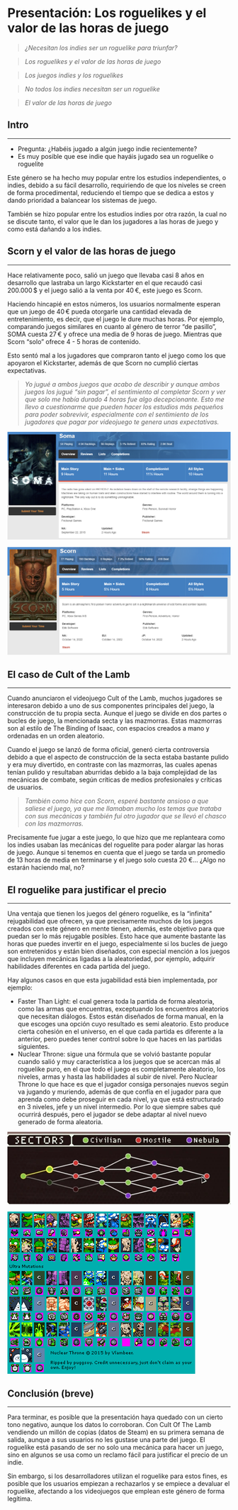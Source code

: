 # Presentación: Los roguelikes y el valor de las horas de juego

> *¿Necesitan los indies ser un roguelike para triunfar?*
> 

> *Los roguelikes y el valor de las horas de juego*
> 

> *Los juegos indies y los roguelikes*
> 

> *No todos los indies necesitan ser un roguelike*
> 

> *El valor de las horas de juego*
> 

## Intro

---

- Pregunta: ¿Habéis jugado a algún juego indie recientemente?
- Es muy posible que ese indie que hayáis jugado sea un roguelike o roguelite

Este género se ha hecho muy popular entre los estudios independientes, o indies, debido a su fácil desarrollo, requiriendo de que los niveles se creen de forma procedimental, reduciendo el tiempo que se dedica a estos y dando prioridad a balancear los sistemas de juego. 

También se hizo popular entre los estudios indies por otra razón, la cual no se discute tanto, el valor que le dan los jugadores a las horas de juego y como está dañando a los indies. 

## Scorn y el valor de las horas de juego

---

Hace relativamente poco, salió un juego que llevaba casi 8 años en desarrollo que lastraba un largo Kickstarter en el que recaudó casi 200.000 $ y el juego salió a la venta por 40 €, este juego es Scorn. 

Haciendo hincapié en estos números, los usuarios normalmente esperan que un juego de 40 € pueda otorgarle una cantidad elevada de entretenimiento, es decir, que el juego le dure muchas horas. Por ejemplo, comparando juegos similares en cuanto al género de terror “de pasillo”, SOMA cuesta 27 € y ofrece una media de 9 horas de juego. Mientras que Scorn “solo” ofrece 4 - 5 horas de contenido. 

Esto sentó mal a los jugadores que compraron tanto el juego como los que apoyaron el Kickstarter, además de que Scorn no cumplió ciertas expectativas. 

> *Yo jugué a ambos juegos que acabo de describir y aunque ambos juegos los jugué “sin pagar”, el sentimiento al completar Scorn y ver que solo me había durado 4 horas fue algo decepcionante. Esto me llevo a cuestionarme que pueden hacer los estudios más pequeños para poder sobrevivir, especialmente con el sentimiento de los jugadores que pagar por videojuego te genera unas expectativas.*
> 

![Untitled](Presentacio%CC%81n%20Los%20roguelikes%20y%20el%20valor%20de%20las%20hor%20a4eb9ca6a913438f89c486d1c9a1bacb/Untitled.png)

![Untitled](Presentacio%CC%81n%20Los%20roguelikes%20y%20el%20valor%20de%20las%20hor%20a4eb9ca6a913438f89c486d1c9a1bacb/Untitled%201.png)

## El caso de Cult of the Lamb

---

Cuando anunciaron el videojuego Cult of the Lamb, muchos jugadores se interesaron debido a uno de sus componentes principales del juego, la construcción de tu propia secta. Aunque el juego se divide en dos partes o bucles de juego, la mencionada secta y las mazmorras. Estas mazmorras son al estilo de The Binding of Isaac, con espacios creados a mano y ordenadas en un orden aleatorio. 

Cuando el juego se lanzó de forma oficial, generó cierta controversia debido a que el aspecto de construcción de la secta estaba bastante pulido y era muy divertido, en contraste con las mazmorras, las cuales apenas tenían pulido y resultaban aburridas debido a la baja complejidad de las mecánicas de combate, según críticas de medios profesionales y críticas de usuarios.

> *También como hice con Scorn, esperé bastante ansioso a que saliese el juego, ya que me llamaban mucho los temas que trataba con sus mecánicas y también fui otro jugador que se llevó el chasco con las mazmorras.*
> 

Precisamente fue jugar a este juego, lo que hizo que me replanteara como los indies usaban las mecánicas del roguelite para poder alargar las horas de juego. Aunque si tenemos en cuenta que el juego se tarda un promedio de 13 horas de media en terminarse y el juego solo cuesta 20 €… ¿Algo no estarán haciendo mal, no?

## **El roguelike para justificar el precio**

---

Una ventaja que tienen los juegos del género roguelike, es la “infinita” rejugabilidad que ofrecen, ya que precisamente muchos de los juegos creados con este género en mente tienen, además, este objetivo para que puedan ser lo más rejugable posibles. Esto hace que aumente bastante las horas que puedes invertir en el juego, especialmente si los bucles de juego son entretenidos y están bien diseñados, con especial mención a los juegos que incluyen mecánicas ligadas a la aleatoriedad, por ejemplo, adquirir habilidades diferentes en cada partida del juego.

Hay algunos casos en que esta jugabilidad está bien implementada, por ejemplo: 

- Faster Than Light: el cual genera toda la partida de forma aleatoria, como las armas que encuentras, exceptuando los encuentros aleatorios que necesitan diálogos. Estos están diseñados de forma manual, en la que escoges una opción cuyo resultado es semi aleatorio. Esto produce cierta cohesión en el universo, en el que cada partida es diferente a la anterior, pero puedes tener control sobre lo que haces en las partidas siguientes.
- Nuclear Throne: sigue una fórmula que se volvió bastante popular cuando salió y muy característica a los juegos que se acercan más al roguelike puro, en el que todo el juego es completamente aleatorio, los niveles, armas y hasta las habilidades al subir de nivel. Pero Nuclear Throne lo que hace es que el jugador consiga personajes nuevos según va jugando y muriendo, además de que confía en el jugador para que aprenda como debe proseguir en cada nivel, ya que está estructurado en 3 niveles, jefe y un nivel intermedio. Por lo que siempre sabes qué ocurrirá después, pero el jugador se debe adaptar al nivel nuevo generado de forma aleatoria.
    
    

![Untitled](Presentacio%CC%81n%20Los%20roguelikes%20y%20el%20valor%20de%20las%20hor%20a4eb9ca6a913438f89c486d1c9a1bacb/Untitled%202.png)

![Untitled](Presentacio%CC%81n%20Los%20roguelikes%20y%20el%20valor%20de%20las%20hor%20a4eb9ca6a913438f89c486d1c9a1bacb/Untitled%203.png)

## Conclusión (breve)

---

Para terminar, es posible que la presentación haya quedado con un cierto tono negativo, aunque los datos lo corroboran. Con Cult Of The Lamb vendiendo un millón de copias (datos de Steam) en su primera semana de salida, aunque a sus usuarios no les gustase una parte del juego. El roguelike está pasando de ser no solo una mecánica para hacer un juego, sino en algunos se usa como un reclamo fácil para justificar el precio de un indie. 

Sin embargo, si los desarrolladores utilizan el roguelike para estos fines, es posible que los usuarios empiezan a rechazarlos y se empiece a devaluar el roguelike, afectando a los videojuegos que emplean este género de forma legítima.
